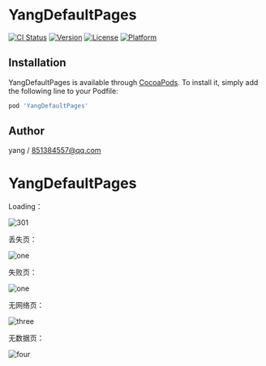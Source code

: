 # YangDefaultPages

[![CI Status](http://img.shields.io/travis/xilankong/YangDefaultPages.svg?style=flat)](https://travis-ci.org/xilankong/YangDefaultPages)
[![Version](https://img.shields.io/cocoapods/v/YangDefaultPages.svg?style=flat)](http://cocoapods.org/pods/YangDefaultPages)
[![License](https://img.shields.io/cocoapods/l/YangDefaultPages.svg?style=flat)](http://cocoapods.org/pods/YangDefaultPages)
[![Platform](https://img.shields.io/cocoapods/p/YangDefaultPages.svg?style=flat)](http://cocoapods.org/pods/YangDefaultPages)

## Installation

YangDefaultPages is available through [CocoaPods](http://cocoapods.org). To install
it, simply add the following line to your Podfile:

```ruby
pod 'YangDefaultPages'
```

## Author

yang / 851384557@qq.com

# YangDefaultPages

Loading：

![301](https://github.com/xilankong/YangDefaultPages/tree/master/image/301.gif)

丢失页：

![one](https://github.com/xilankong/YangDefaultPages/tree/master/image/two.png)

失败页：

![one](https://github.com/xilankong/YangDefaultPages/tree/master/image/one.png)

无网络页：

![three](https://github.com/xilankong/YangDefaultPages/tree/master/image/three.png)

无数据页：

![four](https://github.com/xilankong/YangDefaultPages/tree/master/image/four.png)